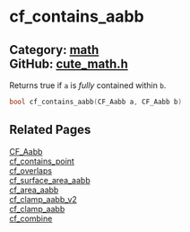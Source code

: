 [](../header.md ':include')

# cf_contains_aabb

Category: [math](/api_reference?id=math)  
GitHub: [cute_math.h](https://github.com/RandyGaul/cute_framework/blob/master/include/cute_math.h)  
---

Returns true if `a` is _fully_ contained within `b`.

```cpp
bool cf_contains_aabb(CF_Aabb a, CF_Aabb b)
```

## Related Pages

[CF_Aabb](/math/cf_aabb.md)  
[cf_contains_point](/math/cf_contains_point.md)  
[cf_overlaps](/math/cf_overlaps.md)  
[cf_surface_area_aabb](/math/cf_surface_area_aabb.md)  
[cf_area_aabb](/math/cf_area_aabb.md)  
[cf_clamp_aabb_v2](/math/cf_clamp_aabb_v2.md)  
[cf_clamp_aabb](/math/cf_clamp_aabb.md)  
[cf_combine](/math/cf_combine.md)  
